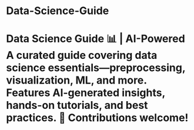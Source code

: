# Data-Science-Guide
# Data Science Guide 📊 | AI-Powered    A curated guide covering data science essentials—preprocessing, visualization, ML, and more. Features AI-generated insights, hands-on tutorials, and best practices. 🚀 **Contributions welcome!**
